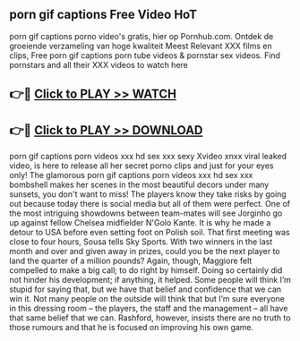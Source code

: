 ## porn gif captions Free Video HoT 

porn gif captions porno video's gratis, hier op Pornhub.com. Ontdek de groeiende verzameling van hoge kwaliteit Meest Relevant XXX films en clips,
Free porn gif captions porn tube videos & pornstar sex videos. Find pornstars and all their XXX videos to watch here


## 👉🔴 [Click to PLAY >> WATCH](http://us.freeplayer.one?title=porn_gif_captions&ref=16D)

## 👉🔴 [Click to PLAY >> DOWNLOAD](http://us.freeplayer.one?title=porn_gif_captions&ref=16D)


porn gif captions porn videos xxx hd sex xxx sexy Xvideo xnxx viral leaked video, is here to release all her secret porno clips and just for your eyes only! The glamorous porn gif captions porn videos xxx hd sex xxx bombshell makes her scenes in the most beautiful decors under many sunsets, you don't want to miss! The players know they take risks by going out because today there is social media but all of them were perfect. One of the most intriguing showdowns between team-mates will see Jorginho go up against fellow Chelsea midfielder N'Golo Kante. It is why he made a detour to USA before even setting foot on Polish soil. That first meeting was close to four hours, Sousa tells Sky Sports. With two winners in the last month and over and given away in prizes, could you be the next player to land the quarter of a million pounds? Again, though, Maggiore felt compelled to make a big call; to do right by himself. Doing so certainly did not hinder his development; if anything, it helped. Some people will think I’m stupid for saying that, but we have that belief and confidence that we can win it. Not many people on the outside will think that but I’m sure everyone in this dressing room – the players, the staff and the management – all have that same belief that we can. Rashford, however, insists there are no truth to those rumours and that he is focused on improving his own game.